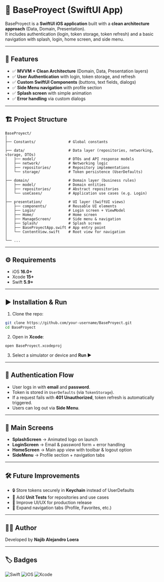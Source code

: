 # 📱 BaseProyect (SwiftUI App)

BaseProyect is a **SwiftUI iOS application** built with a **clean architecture approach** (Data, Domain, Presentation).  
It includes authentication (login, token storage, token refresh) and a basic navigation with splash, login, home screen, and side menu.

---

## 🚀 Features

- ✅ **MVVM + Clean Architecture** (Domain, Data, Presentation layers)  
- ✅ **User Authentication** with login, token storage, and refresh  
- ✅ **Custom SwiftUI Components** (buttons, text fields, dialogs)  
- ✅ **Side Menu navigation** with profile section  
- ✅ **Splash screen** with simple animation  
- ✅ **Error handling** via custom dialogs  

---

## 🏗 Project Structure

```
BaseProyect/
│
├── Constants/               # Global constants
│
├── data/                    # Data layer (repositories, networking, storage, DTOs)
│   ├── model/               # DTOs and API response models
│   ├── network/             # Networking logic
│   ├── repositories/        # Repository implementations
│   └── storage/             # Token persistence (UserDefaults)
│
├── domain/                  # Domain layer (business rules)
│   ├── model/               # Domain entities
│   ├── repositories/        # Abstract repositories
│   └── useCases/            # Application use cases (e.g. Login)
│
├── presentation/            # UI layer (SwiftUI views)
│   ├── components/          # Reusable UI elements
│   ├── Login/               # Login screen + ViewModel
│   ├── Home/                # Home screen
│   ├── ManageScreen/        # Side menu & navigation
│   ├── Splash/              # Splash screen
│   ├── BaseProyectApp.swift # App entry point
│   └── ContentView.swift    # Root view for navigation
│
└── ...
```

---

## ⚙️ Requirements

- iOS **16.0+**  
- Xcode **15+**  
- Swift **5.9+**

---

## ▶️ Installation & Run

1. Clone the repo:

```bash
git clone https://github.com/your-username/BaseProyect.git
cd BaseProyect
```

2. Open in **Xcode**:

```bash
open BaseProyect.xcodeproj
```

3. Select a simulator or device and **Run ▶️**

---

## 🔑 Authentication Flow

- User logs in with **email** and **password**.  
- Token is stored in `UserDefaults` (via `TokenStorage`).  
- If a request fails with **401 Unauthorized**, token refresh is automatically triggered.  
- Users can log out via **Side Menu**.  

---

## 📂 Main Screens

- **SplashScreen** → Animated logo on launch  
- **LoginScreen** → Email & password form + error handling  
- **HomeScreen** → Main app view with toolbar & logout option  
- **SideMenu** → Profile section + navigation tabs  

---

## 🛠 Future Improvements

- 🔒 Store tokens securely in **Keychain** instead of UserDefaults  
- 🧪 Add **Unit Tests** for repositories and use cases  
- 🎨 Improve UI/UX for production release  
- 📱 Expand navigation tabs (Profile, Favorites, etc.)  

---

## 👨‍💻 Author

Developed by **Najib Alejandro Loera**  

---

## 🏷 Badges

![Swift](https://img.shields.io/badge/Swift-5.9-orange?logo=swift)
![iOS](https://img.shields.io/badge/iOS-16%2B-blue?logo=apple)
![Xcode](https://img.shields.io/badge/Xcode-15%2B-lightblue?logo=xcode)

